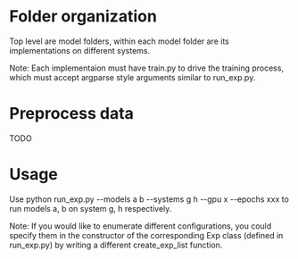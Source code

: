 # Folder organization
Top level are model folders, within each model folder are its implementations on different systems.

Note: Each implementaion must have train.py to drive the training process, which must accept argparse style arguments similar to run_exp.py.

# Preprocess data
TODO

# Usage
Use python run_exp.py --models a b --systems g h --gpu x --epochs xxx to run models a, b on system  g, h  respectively.

Note: If you would like to enumerate different configurations, you could specify them in the constructor of the corresponding Exp class (defined in run_exp.py) by writing a different create_exp_list function.
